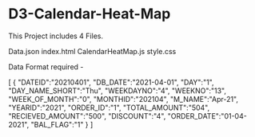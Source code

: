 # D3-Calendar-Heat-Map

This Project includes 4 Files.

Data.json
index.html
CalendarHeatMap.js
style.css

Data Format required - 

[
  {
    "DATEID":"20210401",
    "DB_DATE":"2021-04-01",
    "DAY":"1",
    "DAY_NAME_SHORT":"Thu",
    "WEEKDAYNO":"4",
    "WEEKNO":"13",
    "WEEK_OF_MONTH":"0",
    "MONTHID":"202104",
    "M_NAME":"Apr-21",
    "YEARID":"2021",
    "ORDER_ID":"1",
    "TOTAL_AMOUNT":"504",
    "RECIEVED_AMOUNT":"500",
    "DISCOUNT":"4",
    "ORDER_DATE":"01-04-2021",
    "BAL_FLAG":"1"
  }
]
